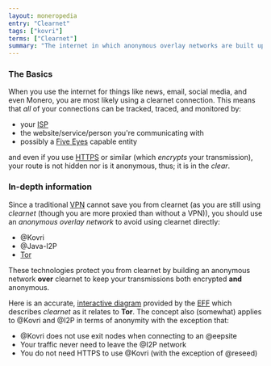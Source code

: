 ```yaml
---
layout: moneropedia
entry: "Clearnet"
tags: ["kovri"]
terms: ["Clearnet"]
summary: "The internet in which anonymous overlay networks are built upon"
---
```


### The Basics

When you use the internet for things like news, email, social media, and even Monero, you are most likely using a clearnet connection. This means that *all* of your connections can be tracked, traced, and monitored by:

- your [ISP](https://en.wikipedia.org/wiki/ISP)
- the website/service/person you're communicating with
- possibly a [Five Eyes](https://en.wikipedia.org/wiki/5_Eyes) capable entity

and even if you use [HTTPS](https://en.wikipedia.org/wiki/HTTPS) or similar (which *encrypts* your transmission), your route is not hidden nor is it anonymous, thus; it is in the *clear*.

### In-depth information

Since a traditional [VPN](https://en.wikipedia.org/wiki/VPN) cannot save you from clearnet (as you are still using *clearnet* (though you are more proxied than without a VPN)), you should use an *anonymous overlay network* to avoid using clearnet directly:

- @Kovri
- @Java-I2P
- [Tor](https://torproject.org/)

These technologies protect you from clearnet by building an anonymous network **over** clearnet to keep your transmissions both encrypted **and** anonymous.

Here is an accurate, [interactive diagram](https://www.eff.org/pages/tor-and-https) provided by the [EFF](https://www.eff.org/) which describes *clearnet* as it relates to **Tor**. The concept also (somewhat) applies to @Kovri and @I2P in terms of anonymity with the exception that:

- @Kovri does not use exit nodes when connecting to an @eepsite
- Your traffic never need to leave the @I2P network
- You do not need HTTPS to use @Kovri (with the exception of @reseed)
